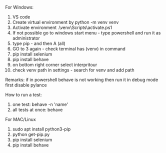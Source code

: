 For Windows:
1. VS code
2. Create virtual environment by python -m venv venv
3. Activate environment .\venv\Scripts\activate.ps1 
4. If not possible go to windows start menu - type powershell and run it as administrator
5. type pip  -  and then  A (all)
6. GO to 3 again - check terminal has (venv) in command 
7. pip install selenium
8. pip install behave
9. on bottom right corner select interpritour
10. check venv path in settings - search for venv and add path

Remarks:
if in powershell behave is not working then run it in debug mode first
disable pylance

How to run a test:
1. one test: behave -n 'name'
2. all tests at once: behave

For MAC/Linux
1. sudo apt install python3-pip
2. python get-pip.py
3. pip install selenium
4. pip install behave

